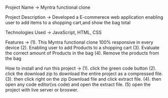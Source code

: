 Project Name -> Myntra functional clone

Project Description ->  Developed a E-commerece web application enabling user to add items to a shopping cart,and show the bag total

Technologies Used -> JavaScript, HTML, CSS

Features -> (1). This Myntra functional clone 100% responsive in every device (2). Enabling user to add Products to a shopping cart  (3). Evaluate the correct amount of Products in the bag
            (4). Remove the products from the bag

How to install and run this project -> (1). click the green code button (2). click the download zip to download the entire project as a compressed file. (3). then click right on the zip Download file and click
                                  extract file. (4). then open any code editor(vs code) and open the extract file. (5) open the project with live server or broswer.

